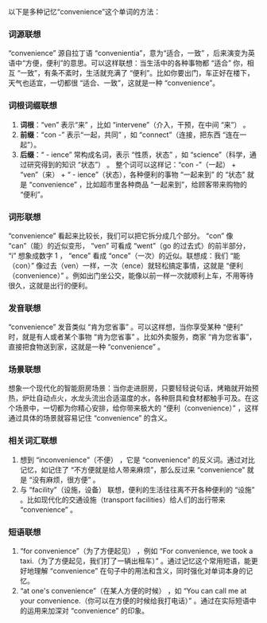 以下是多种记忆“convenience”这个单词的方法：

### 词源联想
“convenience” 源自拉丁语 “convenientia”，意为“适合，一致” ，后来演变为英语中“方便，便利”的意思。可以这样联想：当生活中的各种事物都 “适合” 你，相互 “一致”，有条不紊时，生活就充满了 “便利”。比如你要出门，车正好在楼下，天气也适宜，一切都很 “适合、一致”，这就是一种 “convenience”。

### 词根词缀联想
1. **词根**：“ven” 表示“来” ，比如 “intervene”（介入，干预，在中间 “来”） 。
2. **前缀**：“con -” 表示“一起，共同” ，如 “connect”（连接，把东西 “连在一起”）。
3. **后缀**：“ - ience” 常构成名词，表示 “性质，状态” ，如 “science”（科学，通过研究得到的知识 “状态”） 。
整个词可以这样记：“con -”（一起） + “ven”（来） + “ - ience”（状态），各种便利的事物 “一起来到” 的 “状态” 就是 “convenience” ，比如超市里各种商品 “一起来到”，给顾客带来购物的 “便利”。

### 词形联想
“convenience” 看起来比较长，我们可以把它拆分成几个部分。 “con” 像 “can”（能）的近似变形， “ven” 可看成 “went”（go 的过去式）的前半部分， “i” 想象成数字 1 ， “ence” 看成 “once”（一次）的近似。联想成：我们 “能（con）” 像过去（ven）一样，一次（ence）就轻松搞定事情，这就是 “便利（convenience）” 。例如出门坐公交，能像以前一样一次就顺利上车，不用等待很久，这就是出行的便利。

### 发音联想
“convenience” 发音类似 “肯为您省事” 。可以这样想，当你享受某种 “便利” 时，就是有人或者某个事物 “肯为您省事” 。比如外卖服务，商家 “肯为您省事”，直接把食物送到家，这就是一种 “convenience” 。

### 场景联想
想象一个现代化的智能厨房场景：当你走进厨房，只要轻轻说句话，烤箱就开始预热，炉灶自动点火，水龙头流出合适温度的水，各种厨具和食材都触手可及。在这个场景中，一切都为你精心安排，给你带来极大的 “便利（convenience）” ，这样通过具体的场景就容易记住 “convenience” 的含义。

### 相关词汇联想
1. 想到 “inconvenience”（不便） ，它是 “convenience” 的反义词。通过对比记忆，如记住了 “不方便就是给人带来麻烦”，那么反过来 “convenience” 就是 “没有麻烦，很方便” 。
2. 与 “facility”（设施，设备） 联想，便利的生活往往离不开各种便利的 “设施” 。比如现代化的交通设施（transport facilities）给人们的出行带来 “convenience” 。

### 短语联想
1. “for convenience”（为了方便起见） ，例如 “For convenience, we took a taxi.（为了方便起见，我们打了一辆出租车）” 。通过记忆这个常用短语，能更好地理解 “convenience” 在句子中的用法和含义，同时强化对单词本身的记忆。
2. “at one's convenience”（在某人方便的时候） ，如 “You can call me at your convenience.（你可以在方便的时候给我打电话）” 。通过在实际短语中的运用来加深对 “convenience” 的印象。 